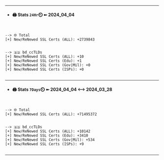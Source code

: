 

---
- #### 🖨️ **Stats** `24Hr`⏲️ ➼ 2024_04_04
```console


--> 🌐 Total
[+] New/ReNewed SSL Certs (ALL): +2739843


--> 🇧🇩 bd_ccTLDs
[+] New/ReNewed SSL Certs (ALL): +10
[+] New/ReNewed SSL Certs (Edu): +1
[+] New/ReNewed SSL Certs (Gov|Mil): +0
[+] New/ReNewed SSL Certs (ISPs): +0


```

---
- #### 🖨️ **Stats** `7Days`⏲️ ➼ 2024_04_04 <--> 2024_03_28
```console


--> 🌐 Total
[+] New/ReNewed SSL Certs (ALL): +71495372


--> 🇧🇩 bd_ccTLDs
[+] New/ReNewed SSL Certs (ALL): +10142
[+] New/ReNewed SSL Certs (Edu): +3410
[+] New/ReNewed SSL Certs (Gov|Mil): +534
[+] New/ReNewed SSL Certs (ISPs): +9


```

---

